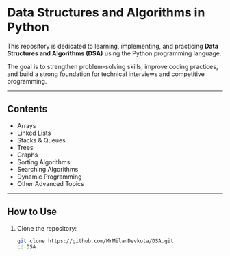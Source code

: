 # Data Structures and Algorithms in Python

This repository is dedicated to learning, implementing, and practicing **Data Structures and Algorithms (DSA)** using the Python programming language.  

The goal is to strengthen problem-solving skills, improve coding practices, and build a strong foundation for technical interviews and competitive programming.

---

##  Contents

- Arrays
- Linked Lists
- Stacks & Queues
- Trees
- Graphs
- Sorting Algorithms
- Searching Algorithms
- Dynamic Programming
- Other Advanced Topics

---

##  How to Use

1. Clone the repository:
   ```bash
   git clone https://github.com/MrMilanDevkota/DSA.git
   cd DSA
